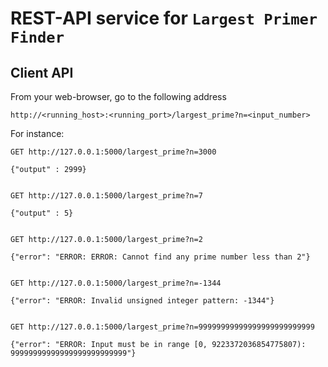 # REST-API service for `Largest Primer Finder`


## Client API

From your web-browser, go to the following address
```
http://<running_host>:<running_port>/largest_prime?n=<input_number>
```

For instance:
```
GET http://127.0.0.1:5000/largest_prime?n=3000

{"output" : 2999}


GET http://127.0.0.1:5000/largest_prime?n=7

{"output" : 5}


GET http://127.0.0.1:5000/largest_prime?n=2

{"error": "ERROR: ERROR: Cannot find any prime number less than 2"}


GET http://127.0.0.1:5000/largest_prime?n=-1344

{"error": "ERROR: Invalid unsigned integer pattern: -1344"}


GET http://127.0.0.1:5000/largest_prime?n=99999999999999999999999999

{"error": "ERROR: Input must be in range [0, 9223372036854775807): 99999999999999999999999999"}
```